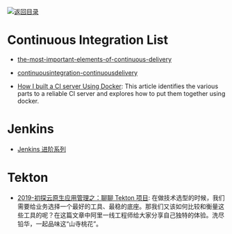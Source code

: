 [![返回目录](https://user-images.githubusercontent.com/5803001/38079637-ff0abcf0-3371-11e8-9b76-ad651620afc7.jpg)](https://github.com/wx-chevalier/Awesome-Lists)

# Continuous Integration List

- [the-most-important-elements-of-continuous-delivery](https://dzone.com/articles/the-most-important-elements-of-continuous-delivery)

- [continuousintegration-continuousdelivery](http://blog.nwcadence.com/continuousintegration-continuousdelivery/)

* [How I built a CI server Using Docker](https://codeburst.io/sicuro-ci-2f40ba138233): This article identifies the various parts to a reliable CI server and explores how to put them together using docker.

# Jenkins

- [Jenkins 进阶系列](http://blog.csdn.net/wangmuming/article/category/2167947)

# Tekton 

- [2019-初探云原生应用管理之：聊聊 Tekton 项目](https://mp.weixin.qq.com/s/_UPp9xrRxcey9ZoQt30I5g): 在做技术选型的时候，我们需要给业务选择一个最好的工具、最稳的底座。那我们又该如何比较和衡量这些工具的呢？在这篇文章中阿里一线工程师给大家分享自己独特的体验。洗尽铅华，一起品味这“山寺桃花”。